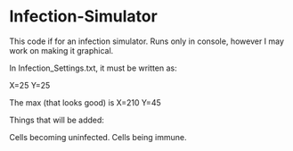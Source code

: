 # Infection-Simulator

This code if for an infection simulator.
Runs only in console, however I may work on making it graphical.

In Infection_Settings.txt, it must be written as:

X=25
Y=25

The max (that looks good) is X=210 Y=45

Things that will be added:

Cells becoming uninfected.
Cells being immune.

